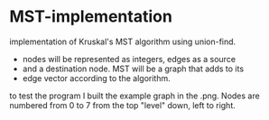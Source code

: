 # MST-implementation

implementation of Kruskal's MST algorithm using union-find.
 * nodes will be represented as integers, edges as a source
 * and a destination node. MST will be a graph that adds to its
 * edge vector according to the algorithm.
 
 to test the program I built the example graph in the .png. Nodes are numbered from 0 to 7
 from the top "level" down, left to right.
